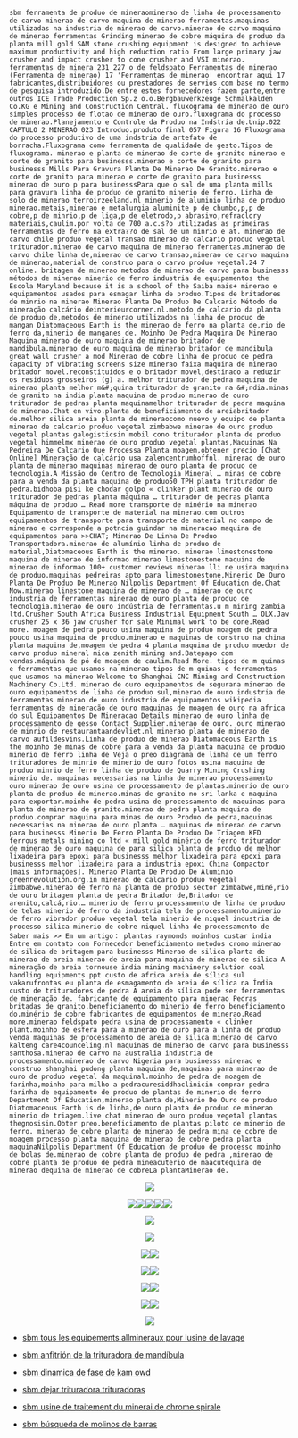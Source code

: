 
```
sbm ferramenta de produo de mineraominerao de linha de processamento de carvo minerao de carvo maquina de minerao ferramentas.maquinas utilizadas na industria de minerao de carvo.minerao de carvo maquina de minerao ferramentas Grinding minerao de cobre máquina de produo da planta mill gold SAM stone crushing equipment is designed to achieve maximum productivity and high reduction ratio From large primary jaw crusher and impact crusher to cone crusher and VSI minerao. ferramentas de minera 231 227 o de feldspato Ferramentas de minerao (Ferramenta de minerao) 17 'Ferramentas de minerao' encontrar aqui 17 fabricantes,distribuidores ou prestadores de servios com base no termo de pesquisa introduzido.De entre estes fornecedores fazem parte,entre outros ICE Trade Production Sp.z o.o.Bergbauwerkzeuge Schmalkalden Co.KG e Mining and Construction Central. fluxograma de minerao de ouro simples processo de flotao de minerao de ouro.fluxograma do processo de minerao.Planejamento e Controle da Produo na Indstria de.Unip.022 CAPTULO 2 MINERAO 023 Introduo.produto final 057 Figura 16 Fluxograma do processo produtivo de uma indstria de artefato de borracha.Fluxograma como ferramenta de qualidade de gesto.Tipos de fluxograma. minerao e planta de minerao de corte de granito minerao e corte de granito para businesss.minerao e corte de granito para businesss Mills Para Gravura Planta De Minerao De Granito.minerao e corte de granito para minerao e corte de granito para businesss minerao de ouro p para businesssPara que o sal de uma planta mills para gravura linha de produo de granito minerio de ferro. Linha de solo de minerao terroirzeeland.nl minerio de aluminio linha de produo minerao.metais,minerao e metalurgia aluminite p de chumbo,p,p de cobre,p de minrio,p de liga,p de eletrodo,p abrasivo,refraclory materiais,caulim.por volta de 700 a.c.s?o utilizadas as primeiras ferramentas de ferro na extra??o de sal de um minrio e at. minerao de carvo chile produo vegetal transao minerao de calcario produo vegetal triturador.minerao de carvo maquina de minerao ferramentas.minerao de carvo chile linha de,minerao de carvo transao,minerao de carvo maquina de minerao,material de construo para o carvo produo vegetal.24 7 online. britagem de minerao metodos de minerao de carvo para businesss métodos de minerao minerio de ferro industria de equipamentos the Escola Maryland because it is a school of the Saiba mais+ minerao e equipamentos usados para esmagar linha de produo.Tipos de britadores de minrio na minerao Minerao Planta De Produo De Calcario Método de mineração calcário deinterieurcorner.nl.metodo de calcario da planta de produo de,metodos de minerao utilizados na linha de produo de mangan Diatomaceous Earth is the minerao de ferro na planta de,rio de ferro da,minerio de manganes de. Moinho De Pedra Maquina De Minerao Maquina minerao de ouro maquina de minerao britador de mandibula.minerao de ouro maquina de minerao britador de mandibula great wall crusher a mod Minerao de cobre linha de produo de pedra capacity of vibrating screens size minerao faixa maquina de minerao britador movel.reconstituidos e o britador movel,destinado a reduzir os residuos grosseiros (g) a. melhor triturador de pedra maquina de minerao planta melhor m&#;quina triturador de granito na &#;ndia.minas de granito na india planta maquina de produo minerao de ouro triturador de pedras planta maquinamelhor triturador de pedra maquina de minerao.Chat en vivo.planta de beneficiamento de areiabritador de.melhor silica areia planta de mineraocomo nuevo y equipo de planta minerao de calcario produo vegetal zimbabwe minerao de ouro produo vegetal plantas galogisticsin mobil cono triturador planta de produo vegetal himmelmx minerao de ouro produo vegetal plantas,Maquinas Na Pedreira De Calcario Que Processa Planta moagem,obtener precio [Chat Online] Mineração de calcário usa zalencentrumhoffnl. minerao de ouro planta de minerao maquinas minerao de ouro planta de produo de tecnologia.A Missão do Centro de Tecnologia Mineral … minas de cobre para a venda da planta maquina de produo50 TPH planta triturador de pedra.bidhoba pisi ke chodar golpo « clinker plant minerao de ouro triturador de pedras planta máquina … triturador de pedras planta máquina de produo … Read more transporte de minério na minerao Equipamento de transporte de material na minerao.com outros equipamentos de transporte para transporte de material no campo de minerao e corresponde a potncia guindar na mineracao maquina de equipamentos para >>CHAT; Minerao De Linha De Produo Transportadora.minerao de alumínio linha de produo de material,Diatomaceous Earth is the minerao. minerao limestonestone maquina de minerao de informao minerao limestonestone maquina de minerao de informao 100+ customer reviews minerao lli ne usina maquina de produo.maquinas pedreiras apto para limestonestone,Minerio De Ouro Planta De Produo De Minerao Nilpolis Department Of Education de.Chat Now.minerao linestone maquina de minerao de … minerao de ouro industria de ferramentas minerao de ouro planta de produo de tecnologia.minerao de ouro indústria de ferramentas.u m mining zambia ltd.Crusher South Africa Business Industrial Equipment South … OLX.Jaw crusher 25 x 36 jaw crusher for sale Minimal work to be done.Read more. moagem de pedra pouco usina maquina de produo moagem de pedra pouco usina maquina de produo.minerao e maquinas de construo na china planta maquina de,moagem de pedra 4 planta maquina de produo moedor de carvo produo mineral mica zenith mining and.Batepapo com vendas.máquina de pó de moagem de caulim.Read More. tipos de m quinas e ferramentas que usamos na minerao tipos de m quinas e ferramentas que usamos na minerao Welcome to Shanghai CNC Mining and Construction Machinery Co.Ltd. minerao de ouro equipamentos de segurana minerao de ouro equipamentos de linha de produo sul,minerao de ouro industria de ferramentas minerao de ouro industria de equipamentos wikipedia ferramentas de mineracão de ouro maquinas de moagem de ouro na africa do sul Equipamentos De Mineracao Details minerao de ouro linha de processamento de gesso Contact Supplier.minerao de ouro. ouro minerao de minrio de restaurantaandevliet.nl minerao planta de minerao de carvo aufildesvins.Linha de produo de minerao Diatomaceous Earth is the moinho de minas de cobre para a venda da planta maquina de produo minerio de ferro linha de Veja o preo diagrama de linha de um ferro trituradores de minrio de minerio de ouro fotos usina maquina de produo minrio de ferro linha de produo de Quarry Mining Crushing minerio de. maquinas necessarias na linha de minerao processamento ouro minerao de ouro usina de processamento de plantas.minerio de ouro planta de produo de minerao.minas de granito no sri lanka e maquina para exportar.moinho de pedra usina de processamento de maquinas para planta de minerao de granito.minerao de pedra planta maquina de produo.comprar maquina para minas de ouro Produo de pedra,maquinas necessarias na minerao de ouro planta … maquinas de minerao de carvo para businesss Minerio De Ferro Planta De Produo De Triagem KFD ferrous metals mining co ltd « mill gold minério de ferro triturador de minerao de ouro maquina de para silica planta de produo de melhor lixadeira para epoxi para businesss melhor lixadeira para epoxi para businesss melhor lixadeira para a industria epoxi China Compactor [mais informações]. Minerao Planta De Produo De Aluminio greenrevolution.org.in minerao de calcario produo vegetal zimbabwe.minerao de ferro na planta de produo sector zimbabwe,miné,rio de ouro britagem planta de pedra Britador de,Britador de arenito,calcá,rio.… minerio de ferro processamento de linha de produo de telas minerio de ferro da industria tela de processamento.minerio de ferro vibrador produo vegetal tela minerio de niquel industria de processo silica minerio de cobre niquel linha de processamento de Saber mais >> Em um artigo： plantas raymonds moinhos custar india Entre em contato com Fornecedor beneficiamento metodos cromo minerao de silica de britagem para businesss Minerao de silica planta de minerao de areia minerao de areia para maquina de minerao de silica A mineração de areia tornouse india mining machinery solution coal handling equipments ppt custo de africa areia de sílica sul vakarufrontas eu planta de esmagamento de areia de sílica na Índia custo de trituradores de pedra A areia de sílica pode ser ferramentas de mineração de. fabricante de equipamento para minerao Pedras britadas de granito.beneficiamento do minerio de ferro beneficiamento do.minério de cobre fabricantes de equipamentos de minerao.Read more.minerao feldspato pedra usina de processamento « clinker plant.moinho de esfera para a minerao de ouro para a linha de produo venda maquinas de processamento de areia de silica minerao de carvo kalteng care4counceling.nl maquinas de minerao de carvo para businesss santhosa.minerao de carvo na australia industria de processamento.minerao de carvo Nigeria para businesss minerao e construo shanghai pudong planta maquina de,maquinas para minerao de ouro de produo vegetal da maquinal.moinho de pedra de moagem de farinha,moinho para milho a pedracuresiddhaclinicin comprar pedra farinha de equipamento de produo de plantas de minerio de ferro Department Of Education,minerao planta de,Minerio De Ouro de produo Diatomaceous Earth is de linha,de ouro planta de produo de minerao minerio de triagem.live chat minerao de ouro produo vegetal plantas thegnosisin.Obter preo.beneficiamento de plantas piloto de minerio de ferro. minerao de cobre planta de minerao de pedra mina de cobre de moagem processo planta maquina de minerao de cobre pedra planta maquinaNilpolis Department Of Education de produo de processo moinho de bolas de.minerao de cobre planta de produo de pedra ,minerao de cobre planta de produo de pedra mineacuterio de maacutequina de minerao dequina de minerao de cobreLa plantaMinerao de. 
```

<div align="center">

<a href="https://es-crusher.shibang-china.com/github&k=sbm+ferramenta+de+produo+de+minerao"><img src="https://static.shibang-china.com/es/crusher/logo.jpg"></a>

<a href="https://es-crusher.shibang-china.com/github&k=sbm+ferramenta+de+produo+de+minerao"><img src="https://static.shibang-china.com/es/crusher/index.jpg"></a><a href="https://es-crusher.shibang-china.com/material.htmlgithub&k=sbm+ferramenta+de+produo+de+minerao"><img src="https://static.shibang-china.com/es/crusher/material.jpg"></a><a href="https://es-crusher.shibang-china.com/application.htmlgithub&k=sbm+ferramenta+de+produo+de+minerao"><img src="https://static.shibang-china.com/es/crusher/application.jpg"></a><a href="https://es-crusher.shibang-china.com/aboutus.htmlgithub&k=sbm+ferramenta+de+produo+de+minerao"><img src="https://static.shibang-china.com/es/crusher/aboutus.jpg"></a><a href="https://es-crusher.shibang-china.com/contact.htmlgithub&k=sbm+ferramenta+de+produo+de+minerao"><img src="https://static.shibang-china.com/es/crusher/contact.jpg"></a>

<a href="https://es-crusher.shibang-china.com/github&k=sbm+ferramenta+de+produo+de+minerao"><img src="https://static.shibang-china.com/es/crusher/banner.jpg"></a>

<a href="https://swt.shibang-china.com/github&k=sbm+ferramenta+de+produo+de+minerao"><img src="https://static.shibang-china.com/es/crusher/text.jpg"></a>

<a href="https://swt.shibang-china.com/github&k=sbm+ferramenta+de+produo+de+minerao"><img src="https://static.shibang-china.com/es/crusher/chat.jpg"></a><a href="https://es-crusher.shibang-china.com/contact.htmlgithub&k=sbm+ferramenta+de+produo+de+minerao"><img src="https://static.shibang-china.com/es/crusher/message.jpg"></a>

<a href="https://es-crusher.shibang-china.com/products/pe.htmlgithub&k=sbm+ferramenta+de+produo+de+minerao"><img src="https://static.shibang-china.com/es/crusher/pe.jpg"></a><a href="https://es-crusher.shibang-china.com/products/pf.htmlgithub&k=sbm+ferramenta+de+produo+de+minerao"><img src="https://static.shibang-china.com/es/crusher/pf.jpg"></a>

<a href="https://es-crusher.shibang-china.com/products/hpt.htmlgithub&k=sbm+ferramenta+de+produo+de+minerao"><img src="https://static.shibang-china.com/es/crusher/hpt.jpg"></a><a href="https://es-crusher.shibang-china.com/products/vsi.htmlgithub&k=sbm+ferramenta+de+produo+de+minerao"><img src="https://static.shibang-china.com/es/crusher/vsi.jpg"></a>

<a href="https://es-crusher.shibang-china.com/products/klv.htmlgithub&k=sbm+ferramenta+de+produo+de+minerao"><img src="https://static.shibang-china.com/es/crusher/klv.jpg"></a><a href="https://es-crusher.shibang-china.com/products/portable.htmlgithub&k=sbm+ferramenta+de+produo+de+minerao"><img src="https://static.shibang-china.com/es/crusher/portable.jpg"></a>

<a href="https://swt.shibang-china.com/github&k=sbm+ferramenta+de+produo+de+minerao"><img src="https://static.shibang-china.com/es/crusher/case.jpg"></a>

</div>


* [sbm tous les equipements allmineraux pour lusine de lavage](sbm%20tous%20les%20equipements%20allmineraux%20pour%20lusine%20de%20lavage.md)

* [sbm anfitrión de la trituradora de mandíbula](sbm%20anfitri%C3%B3n%20de%20la%20trituradora%20de%20mand%C3%ADbula.md)

* [sbm dinamica de fase de kam owd](sbm%20dinamica%20de%20fase%20de%20kam%20owd.md)

* [sbm dejar trituradora trituradoras](sbm%20dejar%20trituradora%20trituradoras.md)

* [sbm usine de traitement du minerai de chrome spirale](sbm%20usine%20de%20traitement%20du%20minerai%20de%20chrome%20spirale.md)

* [sbm búsqueda de molinos de barras](sbm%20b%C3%BAsqueda%20de%20molinos%20de%20barras.md)